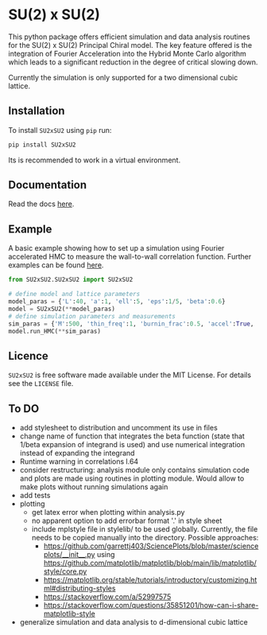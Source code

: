 # SU(2) x SU(2)

This python package offers efficient simulation and data analysis routines for the SU(2) x SU(2) Principal Chiral model. The key feature offered is the integration of Fourier Acceleration into the Hybrid Monte Carlo algorithm which leads to a significant reduction in the degree of critical slowing down.

Currently the simulation is only supported for a two dimensional cubic lattice.

## Installation 
To install ``SU2xSU2`` using ``pip`` run:

```bash
pip install SU2xSU2
```
Its is recommended to work in a virtual environment.


## Documentation
Read the docs [here](https://su2xsu2.readthedocs.io/).


## Example
A basic example showing how to set up a simulation using Fourier accelerated HMC to measure the wall-to-wall correlation function.
Further examples can be found [here](https://su2xsu2.readthedocs.io/en/stable/usage.html#examples).
```python
from SU2xSU2.SU2xSU2 import SU2xSU2

# define model and lattice parameters 
model_paras = {'L':40, 'a':1, 'ell':5, 'eps':1/5, 'beta':0.6}
model = SU2xSU2(**model_paras)
# define simulation parameters and measurements
sim_paras = {'M':500, 'thin_freq':1, 'burnin_frac':0.5, 'accel':True, 'measurements':[model.ww_correlation_func], 'chain_paths':['corfunc_chain.npy']}
model.run_HMC(**sim_paras) 
```

<!--
## Attribution

Please cite the following paper if you found this code useful in your research:
```bash
    @article{}
```
-->

## Licence

``SU2xSU2`` is free software made available under the MIT License. For details see the `LICENSE` file.

## To DO
- add stylesheet to distribution and uncomment its use in files
- change name of function that integrates the beta function (state that 1/beta expansion of integrand is used) and use numerical integration instead of expanding the integrand
- Runtime warning in correlations l.64
- consider restructuring: analysis module only contains simulation code and plots are made using routines in plotting module. Would allow to make plots without running simulations again  
- add tests
- plotting
    - get latex error when plotting within analysis.py
    - no apparent option to add errorbar format '.' in style sheet 
    - include mplstyle file in stylelib/ to be used globally. Currently, the file needs to be copied manually into the directory. Possible approaches:
        - https://github.com/garrettj403/SciencePlots/blob/master/scienceplots/__init__.py
        using https://github.com/matplotlib/matplotlib/blob/main/lib/matplotlib/style/core.py
        - https://matplotlib.org/stable/tutorials/introductory/customizing.html#distributing-styles
        - https://stackoverflow.com/a/52997575
        - https://stackoverflow.com/questions/35851201/how-can-i-share-matplotlib-style
- generalize simulation and data analysis to d-dimensional cubic lattice 